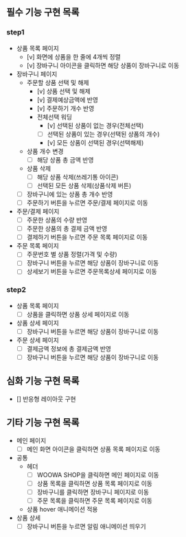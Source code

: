 ## 필수 기능 구현 목록

### step1

- 상품 목록 페이지
  - [v] 화면에 상품을 한 줄에 4개씩 정렬
  - [v] 장바구니 아이콘을 클릭하면 해당 상품이 장바구니로 이동
- 장바구니 페이지
  - 주문할 상품 선택 및 해제
    - [v] 상품 선택 및 해제
    - [v] 결제예상금액에 반영
    - [v] 주문하기 개수 반영
    - 전체선택 워딩
      - [v] 선택된 상품이 없는 경우(전체선택)
      - [ ] 선택된 상품이 있는 경우(선택된 상품의 개수)
      - [v] 모든 상품이 선택된 경우(선택해제)
  - 상품 개수 변경
    - [ ] 해당 상품 총 금액 반영
  - 상품 삭제
    - [ ] 해당 상품 삭제(쓰레기통 아이콘)
    - [ ] 선택된 모든 상품 삭제(상품삭제 버튼)
  - [ ] 장바구니에 있는 상품 총 개수 반영
  - [ ] 주문하기 버튼을 누르면 주문/결제 페이지로 이동
- 주문/결제 페이지
  - [ ] 주문한 상품의 수량 반영
  - [ ] 주문한 상품의 총 결제 금액 반영
  - [ ] 결제하기 버튼을 누르면 주문 목록 페이지로 이동
- 주문 목록 페이지
  - [ ] 주문번호 별 상품 정렬(가격 및 수량)
  - [ ] 장바구니 버튼을 누르면 해당 상품이 장바구니로 이동
  - [ ] 상세보기 버튼을 누르면 주문목록상세 페이지로 이동

### step2

- 상품 목록 페이지
  - [ ] 상품을 클릭하면 상품 상세 페이지로 이동
- 상품 상세 페이지
  - [ ] 장바구니 버튼을 누르면 해당 상품이 장바구니로 이동
- 주문 상세 페이지
  - [ ] 결제금액 정보에 총 결제금액 반영
  - [ ] 장바구니 버튼을 누르면 해당 상품이 장바구니로 이동

## 심화 기능 구현 목록

- [] 반응형 레이아웃 구현

## 기타 기능 구현 목록

- 메인 페이지
  - [ ] 메인 화면 아이콘을 클릭하면 상품 목록 페이지로 이동
- 공통
  - 헤더
    - [ ] WOOWA SHOP을 클릭하면 메인 페이지로 이동
    - [ ] 상품 목록을 클릭하면 상품 목록 페이지로 이동
    - [ ] 장바구니를 클릭하면 장바구니 페이지로 이동
    - [ ] 주문 목록을 클릭하면 주문 목록 페이지로 이동
  - 상품 hover 애니메이션 적용
- 상품 상세
  - [ ] 장바구니 버튼을 누르면 알림 애니메이션 띄우기
